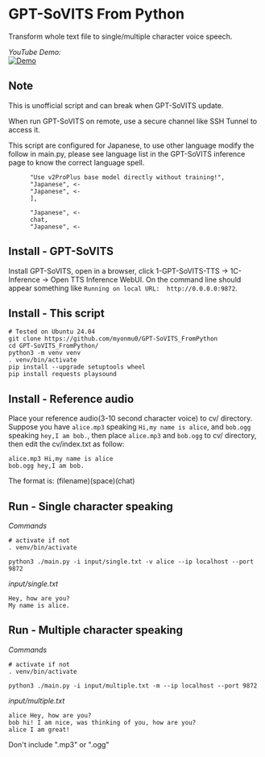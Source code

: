 # GPT-SoVITS From Python
Transform whole text file to single/multiple character voice speech.<br />

*YouTube Demo:*<br />
[![Demo](https://img.youtube.com/vi/09RYnuNbn_k/0.jpg)](https://www.youtube.com/watch?v=09RYnuNbn_k)
## Note
This is unofficial script and can break when GPT-SoVITS update.

When run GPT-SoVITS on remote, use a secure channel like SSH Tunnel to access it.

This script are configured for Japanese, to use other language modify the follow in main.py,  please see language list in the GPT-SoVITS inference page to know the correct language spell.
```
      "Use v2ProPlus base model directly without training!",
      "Japanese", <-
      "Japanese", <-
      ],
```

```
      "Japanese", <-
      chat,
      "Japanese", <-
```


## Install - GPT-SoVITS
Install GPT-SoVITS, open in a browser, click 1-GPT-SoVITS-TTS -> 1C-Inference -> Open TTS Inference WebUI. On the command line should appear something like `Running on local URL:  http://0.0.0.0:9872`.

## Install - This script
```
# Tested on Ubuntu 24.04
git clone https://github.com/myonmu0/GPT-SoVITS_FromPython
cd GPT-SoVITS_FromPython/
python3 -m venv venv
. venv/bin/activate
pip install --upgrade setuptools wheel
pip install requests playsound
```

## Install - Reference audio
Place your reference audio(3-10 second character voice) to cv/ directory.
Suppose you have `alice.mp3` speaking `Hi,my name is alice`, and `bob.ogg` speaking `hey,I am bob.`, then place `alice.mp3` and `bob.ogg` to cv/ directory, then edit the cv/index.txt as follow:
```
alice.mp3 Hi,my name is alice
bob.ogg hey,I am bob.
```
The format is: (filename)(space)(chat)

## Run - Single character speaking
*Commands*
```
# activate if not
. venv/bin/activate

python3 ./main.py -i input/single.txt -v alice --ip localhost --port 9872
```
*input/single.txt*

```
Hey, how are you?
My name is alice.
```

## Run - Multiple character speaking
*Commands*
```
# activate if not
. venv/bin/activate

python3 ./main.py -i input/multiple.txt -m --ip localhost --port 9872
```

*input/multiple.txt*
```
alice Hey, how are you?
bob hi! I am nice, was thinking of you, how are you?
alice I am great!
```
Don't include ".mp3" or ".ogg"



